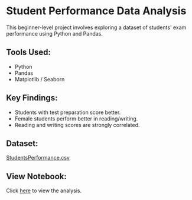 # Student Performance Data Analysis

This beginner-level project involves exploring a dataset of students' exam performance using Python and Pandas.

## Tools Used:
- Python
- Pandas
- Matplotlib / Seaborn

## Key Findings:
- Students with test preparation score better.
- Female students perform better in reading/writing.
- Reading and writing scores are strongly correlated.

## Dataset:
[StudentsPerformance.csv](StudentsPerformance.csv)

## View Notebook:
Click [here](StudentPerformance_Analysis.ipynb) to view the analysis.
